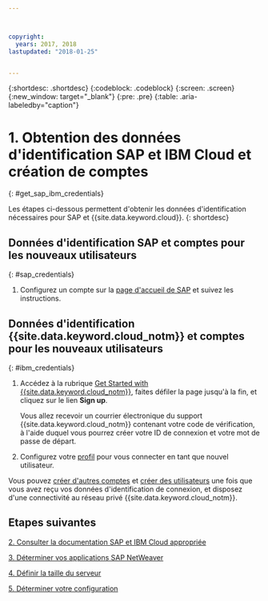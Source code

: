 ```yaml
---



copyright:
  years: 2017, 2018
lastupdated: "2018-01-25"


---
```


{:shortdesc: .shortdesc}
{:codeblock: .codeblock}
{:screen: .screen}
{:new_window: target="_blank"}
{:pre: .pre}
{:table: .aria-labeledby="caption"}


# 1. Obtention des données d'identification SAP et IBM Cloud et création de comptes
{: #get_sap_ibm_credentials}

Les étapes ci-dessous permettent d'obtenir les données d'identification nécessaires pour SAP et {{site.data.keyword.cloud}}.
{: shortdesc}

## Données d'identification SAP et comptes pour les nouveaux utilisateurs
{: #sap_credentials}

1. Configurez un compte sur la [page d'accueil de SAP](https://www.sap.com/) et suivez les instructions.

## Données d'identification {{site.data.keyword.cloud_notm}} et comptes pour les nouveaux utilisateurs
{: #ibm_credentials}

1. Accédez à la rubrique [Get Started with {{site.data.keyword.cloud_notm}}](https://www.ibm.com/cloud/get-started), faites défiler la page jusqu'à la fin, et cliquez sur le lien **Sign up**.

   Vous allez recevoir un courrier électronique du support {{site.data.keyword.cloud_notm}} contenant votre code de vérification, à l'aide duquel vous pourrez créer votre ID de connexion et votre mot de passe de départ.
   
2. Configurez votre [profil](https://console.bluemix.net/docs/admin/profile.html#usersettings) pour vous connecter en tant que nouvel utilisateur.

Vous pouvez [créer d'autres comptes](https://console.bluemix.net/docs/customer-portal/getting-started.html#getting-started) et [créer des utilisateurs](https://console.bluemix.net/docs/customer-portal/getting-started.html#users-permissions) une fois que vous avez reçu vos données d'identification de connexion, et disposez d'une connectivité au réseau privé {{site.data.keyword.cloud_notm}}. 

## Etapes suivantes

  [2. Consulter la documentation SAP et IBM Cloud appropriée](/docs/infrastructure/sap-netweaver/sap-review-doc.html)
  
  [3. Déterminer vos applications SAP NetWeaver](/docs/infrastructure/sap-netweaver/sap-determine-apps.html)
  
  [4. Définir la taille du serveur](/docs/infrastructure/sap-netweaver/sap-size-server.html)
  
  [5. Déterminer votre configuration](/docs/infrastructure/sap-netweaver/sap-determine-configuration.html)
